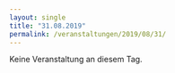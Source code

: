 ```yaml
---
layout: single
title: "31.08.2019"
permalink: /veranstaltungen/2019/08/31/
---
```


Keine Veranstaltung an diesem Tag.
